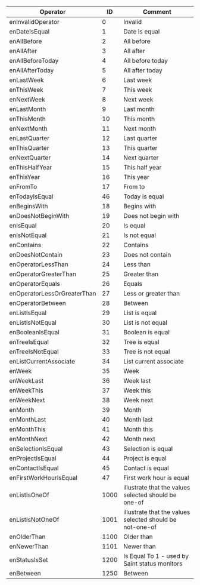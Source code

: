 
| Operator | ID | Comment |
|---|---|---|
| enInvalidOperator | 0 | Invalid |
| enDateIsEqual | 1 | Date is equal |
| enAllBefore | 2 | All before |
| enAllAfter | 3 | All after |
| enAllBeforeToday | 4 | All before today |
| enAllAfterToday | 5 | All after today |
| enLastWeek | 6 | Last week |
| enThisWeek | 7 | This week |
| enNextWeek | 8 | Next week |
| enLastMonth | 9 | Last month |
| enThisMonth | 10 | This month |
| enNextMonth | 11 | Next month |
| enLastQuarter | 12 | Last quarter |
| enThisQuarter | 13 | This quarter |
| enNextQuarter | 14 | Next quarter |
| enThisHalfYear | 15 | This half year |
| enThisYear | 16 | This year |
| enFromTo | 17 | From to |
| enTodayIsEqual | 46 | Today is equal |
| enBeginsWith | 18 | Begins with |
| enDoesNotBeginWith | 19 | Does not begin with |
| enIsEqual | 20 | Is equal |
| enIsNotEqual | 21 | Is not equal |
| enContains | 22 | Contains |
| enDoesNotContain | 23 | Does not contain |
| enOperatorLessThan | 24 | Less than |
| enOperatorGreaterThan | 25 | Greater than |
| enOperatorEquals | 26 | Equals |
| enOperatorLessOrGreaterThan | 27 | Less or greater than |
| enOperatorBetween | 28 | Between |
| enListIsEqual | 29 | List is equal |
| enListIsNotEqual | 30 | List is not equal |
| enBooleanIsEqual | 31 | Boolean is equal |
| enTreeIsEqual | 32 | Tree is equal |
| enTreeIsNotEqual | 33 | Tree is not equal |
| enListCurrentAssociate | 34 | List current associate |
| enWeek | 35 | Week |
| enWeekLast | 36 | Week last |
| enWeekThis | 37 | Week this |
| enWeekNext | 38 | Week next |
| enMonth | 39 | Month |
| enMonthLast | 40 | Month last |
| enMonthThis | 41 | Month this |
| enMonthNext | 42 | Month next |
| enSelectionIsEqual | 43 | Selection is equal |
| enProjectIsEqual | 44 | Project is equal |
| enContactIsEqual | 45 | Contact is equal |
| enFirstWorkHourIsEqual | 47 | First work hour is equal |
| enListIsOneOf | 1000 | illustrate that the values selected should be one-of |
| enListIsNotOneOf | 1001 | illustrate that the values selected should be not-one-of |
| enOlderThan | 1100 | Older than |
| enNewerThan | 1101 | Newer than |
| enStatusIsSet | 1200 | Is Equal To 1 - used by Saint status monitors |
| enBetween | 1250 | Between |

